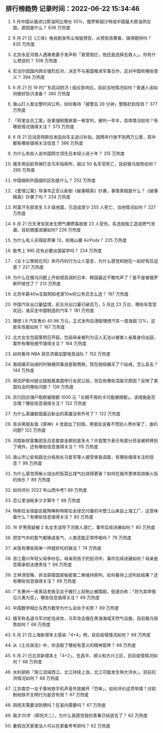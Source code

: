 
## 排行榜趋势 记录时间：2022-06-22 15:34:46
  
  1. 5 月中国从俄进口原油同比增长 55%，俄罗斯超沙特成中国最大原油供应国，原因是什么？ 636 万热度
    
  2. 6 月 21 日《三体》电视剧发布尘埃版预告，从预告效果看，值得期待吗？ 635 万热度
    
  3. 北京永定河救人遇难者妻子发声称「我曾阻拦，他还是选择去救人」，你有什么想说的？ 508 万热度
    
  4. 尼泊尔因国内舆论强烈反对，决定不与美国推进军事合作，这对中国有哪些意义？ 394 万热度
    
  5. 6 月 21 日 19 时广东启动防汛 Ⅰ 级应急响应，目前当地情况如何？普通人该如何做好防汛准备？ 380 万热度
    
  6. 唐山打人案出警时间公布，如何看待「接警后 28 分钟」警察赶到现场？ 377 万热度
    
  7. 「阿里女员工案」张某强制猥亵案一审宣判，被判一年半，具体情况如何？有哪些情况值得关注？ 373 万热度
    
  8. 6 月 21 日消息特斯拉发函向车主追讨补贴，因两年行驶不到两万公里，其中都有哪些值得关注信息？ 366 万热度
    
  9. 为什么有些人说中国网文领先日本轻小说十年？ 315 万热度
    
  10. 俄军用巡航导弹打击乌军指挥所，超过 50 名军官死亡，目前俄乌局势如何？ 299 万热度
    
  11. 中国烟和外国烟的区别是什么？ 252 万热度
    
  12. 《爱情公寓》导演韦正否认新剧《破事精英》抄袭，事情真相是什么？《破事精英》抄袭了吗？ 234 万热度
    
  13. 阿富汗东部发生 5.9 级地震，已造成至少 255 人死亡，当地情况如何？ 227 万热度
    
  14. 6 月 21 日天津宝坻发生燃气爆燃事故致 23 人受伤，系违规施工造成燃气泄漏，目前救援进展如何? 226 万热度
    
  15. 为什么有人买得起苹果 13，却用山寨 AirPods？ 225 万热度
    
  16. 能考上 985 还有必要出国留学吗？ 224 万热度
    
  17. 《五十公里桃花坞》宋丹丹的行为让人窒息，为什么感觉和她在一起好有压迫感？ 221 万热度
    
  18. 为什么在俄乌问题上开始很高调的日本、韩国最近不敢吭声了？是不是被俄罗斯吓唬住了？ 213 万热度
    
  19. 北京年薪40w互联网和老家10w的公务员怎么选？ 197 万热度
    
  20. 中国汽车出口量猛增，前五月出口量已破百万，5 月达 23 万台，哪些车型受欢迎，谁买走中国制造的汽车？ 181 万热度
    
  21. 理想 L9 汽车售价 45.98 万元，正式发布后港股理想汽车一度涨超 12%，这款车性能如何？ 167 万热度
    
  22. 北大女生包丽案明日开庭，包丽母亲被列为证人无法以被害人亲属身份出庭，案件有哪些细节值得关注？ 164 万热度
    
  23. 如何看待 NBA 球员浓眉加盟电竞战队？ 152 万热度
    
  24. 我结婚买钻戒的时候被同事说是智商税，现在她结婚买了个钻戒，怎么反击？ 144 万热度
    
  25. 得克萨斯州提议就脱离美国举行全民公投，背后有哪些深层次原因？反映了美国社会的哪些问题？ 139 万热度
    
  26. 农行回应储户取款被限额 1000 元「长期不用的卡可能被限额」，该措施是否合理？哪些信息值得关注？ 132 万热度
    
  27. 为什么英雄联盟最近新出的英雄没有外号了？ 122 万热度
    
  28. 告诉男朋友我《原神》4 发就出了刻晴，男朋友说看不惯别人秀吵架了，谁的问题? 122 万热度
    
  29. 河南新财富集团及吕奕套取金额到底多大？许昌警方表示有部分资金被转移到了境外，还有哪些信息值得关注？ 115 万热度
    
  30. 唐山市公安局路北分局局长马爱军等人接受审查调查，有哪些值得关注的信息？ 98 万热度
    
  31. 为什么感觉用柴火烧出的饭菜比煤气灶烧得更香？如何在城市里体验烧柴火饭的快乐？ 89 万热度
    
  32. 如何评价 2022 年山西中考? 89 万热度
    
  33. 百公里油耗多少才算牛？ 88 万热度
    
  34. 特斯拉全球副总裁陶琳称特斯拉全球交付量的半壁江山来自上海工厂，这意味着什么？有哪些信息值得关注？ 80 万热度
    
  35. 16 岁男孩疑被 2 名女生误导下河救人溺亡，事件后续进展如何？ 80 万热度
    
  36. 把空气中的氮气都换成氢气，人类还能正常呼吸吗？ 79 万热度
    
  37. 米饭有哪些简单一拌就好吃的做法？ 74 万热度
    
  38. 浙江嘉兴年轻父母争吵后，母亲将孩子扔到河中，事件后续进展如何？母亲是否需承担法律责任？ 69 万热度
    
  39. 王林清受贿、非法获取国家秘密案二审维持原判，如何看待上述判处结果？还有哪些信息值得关注？ 69 万热度
    
  40. 广东惠州一夜宵店老板见女子被打上前制止被围殴，街道办称：「将为其申报见义勇为奖」，哪些信息值得关注？ 69 万热度
    
  41. 中国数学相比与西方数学为什么会处于劣势？ 69 万热度
    
  42. 俄军称击退乌军对蛇岛进攻，乌军攻击俄在黑海海域天然气设施，目前俄乌局势如何？ 68 万热度
    
  43. 6 月 21 日上海新增本土感染「4+4」例，目前疫情情况如何？ 68 万热度
    
  44. 从《士兵突击》中，你汲取了哪些有意义的精神营养？ 68 万热度
    
  45. 6 月 21 日北京新增本土「4+2」，在昌平、顺义和大兴三区，目前疫情情况如何？ 68 万热度
    
  46. 水利部称「珠江流域西江、北江持续上涨，北江可能发生特大洪水」，目前抗洪情况如何？ 68 万热度
    
  47. 江苏南京一女子乘地铁手机声音外放被开「罚单」，如何评价这项举措？对抑制地铁不文明行为是否有效？ 67 万热度
    
  48. 阴雨天需要涂防晒吗？在室内需要吗？ 67 万热度
    
  49. 我才20岁（即将大二），为什么我感觉我的青春已经逝去了？ 62 万热度
    
  50. 暑假白天家里没人可以在家备考考研吗？ 62 万热度
    